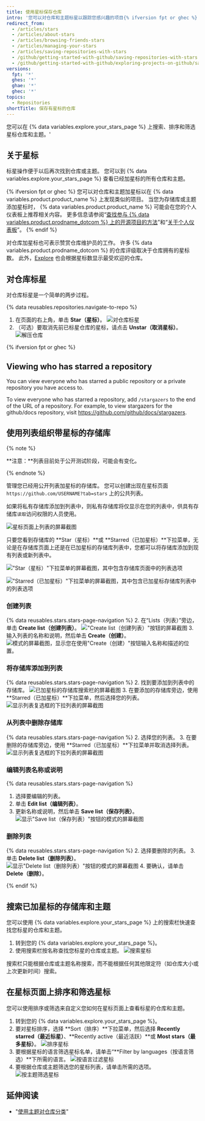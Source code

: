 ```yaml
---
title: 使用星标保存仓库
intro: '您可以对仓库和主题标星以跟踪您感兴趣的项目{% ifversion fpt or ghec %} and discover related content in your news feed{% endif %}。'
redirect_from:
  - /articles/stars
  - /articles/about-stars
  - /articles/browsing-friends-stars
  - /articles/managing-your-stars
  - /articles/saving-repositories-with-stars
  - /github/getting-started-with-github/saving-repositories-with-stars
  - /github/getting-started-with-github/exploring-projects-on-github/saving-repositories-with-stars
versions:
  fpt: '*'
  ghes: '*'
  ghae: '*'
  ghec: '*'
topics:
  - Repositories
shortTitle: 保存有星标的仓库
---
```


您可以在 {% data variables.explore.your_stars_page %} 上搜索、排序和筛选星标仓库和主题。'

## 关于星标

标星操作便于以后再次找到仓库或主题。 您可以到 {% data variables.explore.your_stars_page %} 查看已经加星标的所有仓库和主题。

{% ifversion fpt or ghec %}
您可以对仓库和主题加星标以在 {% data variables.product.product_name %} 上发现类似的项目。 当您为存储库或主题添加星标时， {% data variables.product.product_name %} 可能会在您的个人仪表板上推荐相关内容。 更多信息请参阅“[查找参与 {% data variables.product.prodname_dotcom %} 上的开源项目的方法](/github/getting-started-with-github/finding-ways-to-contribute-to-open-source-on-github)”和“[关于个人仪表板](/account-and-profile/setting-up-and-managing-your-personal-account-on-github/managing-personal-account-settings/about-your-personal-dashboard#staying-updated-with-activity-from-the-community)”。
{% endif %}

对仓库加星标也可表示赞赏仓库维护员的工作。 许多 {% data variables.product.prodname_dotcom %} 的仓库评级取决于仓库拥有的星标数。 此外，[Explore](https://github.com/explore) 也会根据星标数显示最受欢迎的仓库。

## 对仓库标星

对仓库标星是一个简单的两步过程。

{% data reusables.repositories.navigate-to-repo %}
1. 在页面的右上角，单击 **Star（星标）**。 ![对仓库标星](/assets/images/help/stars/starring-a-repository.png)
1. （可选）要取消先前已标星仓库的星标，请点击 **Unstar（取消星标）**。 ![解压仓库](/assets/images/help/stars/unstarring-a-repository.png)

{% ifversion fpt or ghec %}

## Viewing who has starred a repository


You can view everyone who has starred a public repository or a private repository you have access to.


To view everyone who has starred a repository, add `/stargazers` to the end of the URL of a repository. For example, to view stargazers for the github/docs repository, visit https://github.com/github/docs/stargazers.


## 使用列表组织带星标的存储库

{% note %}

**注意：**列表目前处于公开测试阶段，可能会有变化。

{% endnote %}

管理您已经用公开列表加星标的存储库。 您可以创建出现在星标页面 `https://github.com/USERNAME?tab=stars` 上的公共列表。

如果将私有存储库添加到列表中，则私有存储库将仅显示在您的列表中，供具有存储库`读取`访问权限的人员使用。

![星标页面上列表的屏幕截图](/assets/images/help/stars/lists-overview-on-stars-page.png)

只要您看到存储库的 **Star（星标）**或 **Starred（已加星标）**下拉菜单，无论是在存储库页面上还是在已加星标的存储库列表中，您都可以将存储库添加到现有列表或新列表中。

!["Star（星标）"下拉菜单的屏幕截图，其中包含存储库页面中的列表选项](/assets/images/help/stars/stars-dropdown-on-repo.png)

!["Starred（已加星标）"下拉菜单的屏幕截图，其中包含已加星标存储库列表中的列表选项](/assets/images/help/stars/add-repo-to-list.png)

### 创建列表

{% data reusables.stars.stars-page-navigation %}
2. 在“Lists（列表）”旁边，单击 **Create list（创建列表）**。 !["Create list（创建列表）"按钮的屏幕截图](/assets/images/help/stars/create-list.png)
3. 输入列表的名称和说明，然后单击 **Create（创建）**。 ![模式的屏幕截图，显示您在使用"Create（创建）"按钮输入名称和描述的位置。](/assets/images/help/stars/create-list-with-description.png)

### 将存储库添加到列表

{% data reusables.stars.stars-page-navigation %}
2. 找到要添加到列表中的存储库。 ![已加星标的存储库搜索栏的屏幕截图](/assets/images/help/stars/search-bar-for-starred-repos.png)
3. 在要添加的存储库旁边，使用 **Starred（已加星标）**下拉菜单，然后选择您的列表。 ![显示列表复选框的下拉列表的屏幕截图](/assets/images/help/stars/add-repo-to-list.png)

### 从列表中删除存储库

{% data reusables.stars.stars-page-navigation %}
2. 选择您的列表。
3. 在要删除的存储库旁边，使用 **Starred（已加星标）**下拉菜单并取消选择列表。 ![显示列表复选框的下拉列表的屏幕截图](/assets/images/help/stars/add-repo-to-list.png)

### 编辑列表名称或说明

{% data reusables.stars.stars-page-navigation %}
1. 选择要编辑的列表。
2. 单击 **Edit list（编辑列表）**。
3. 更新名称或说明，然后单击 **Save list（保存列表）**。 ![显示"Save list（保存列表）"按钮的模式的屏幕截图](/assets/images/help/stars/edit-list-options.png)

### 删除列表

{% data reusables.stars.stars-page-navigation %}
2. 选择要删除的列表。
3. 单击 **Delete list（删除列表）**。 ![显示"Delete list（删除列表）"按钮的模式的屏幕截图](/assets/images/help/stars/edit-list-options.png)
4. 要确认，请单击 **Delete（删除）**。

{% endif %}

## 搜索已加星标的存储库和主题

您可以使用 {% data variables.explore.your_stars_page %} 上的搜索栏快速查找您标星的仓库和主题。

1. 转到您的 {% data variables.explore.your_stars_page %}。
1. 使用搜索栏按名称查找您标星的仓库或主题。 ![搜索星标](/assets/images/help/stars/stars_search_bar.png)

搜索栏只能根据仓库或主题名称搜索，而不能根据任何其他限定符（如仓库大小或上次更新时间）搜索。

## 在星标页面上排序和筛选星标

您可以使用排序或筛选来自定义您如何在星标页面上查看标星的仓库和主题。

1. 转到您的 {% data variables.explore.your_stars_page %}。
1. 要对星标排序，选择 **Sort（排序）**下拉菜单，然后选择 **Recently starred（最近标星）**、**Recently active（最近活跃）**或 **Most stars（最多星标）**。 ![排序星标](/assets/images/help/stars/stars_sort_menu.png)
1. 要根据星标的语言筛选星标名单，请单击“**Filter by languages（按语言筛选）**下所需的语言。 ![按语言过滤星标](/assets/images/help/stars/stars_filter_language.png)
1. 要根据仓库或主题筛选您的星标列表，请单击所需的选项。 ![按主题筛选星标](/assets/images/help/stars/stars_filter_topic.png)

## 延伸阅读

- "[使用主题对仓库分类](/articles/classifying-your-repository-with-topics)"
